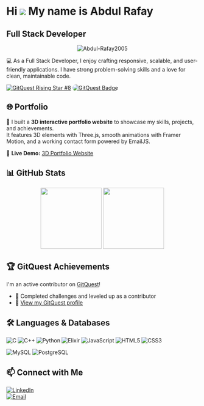 Hi ![](https://user-images.githubusercontent.com/18350557/176309783-0785949b-9127-417c-8b55-ab5a4333674e.gif) My name is Abdul Rafay
===================================================================================================================================


Full Stack Developer
--------------------
 <p align="center"> <img src="https://komarev.com/ghpvc/?username=Abdul-Rafay2005" alt="Abdul-Rafay2005" /> 
</a>

💻 As a Full Stack Developer, I enjoy crafting responsive, scalable, and user-friendly applications. I have strong problem-solving skills and a love for clean, maintainable code.

[![GitQuest Rising Star #8](https://gitquest.dev/api/badges?type=ranking&rank=8&theme=dark)](https://gitquest.dev/player/Abdul-Rafay2005)
<a href="https://gitquest.dev/player/Abdul-Rafay2005" target="_blank"><img src="https://gitquest.dev/api/badges?type=ranking&rank=51&theme=dark" style="border-radius: 11px;" alt="GitQuest Badge"></a>

## 🌐 Portfolio

🚀 I built a **3D interactive portfolio website** to showcase my skills, projects, and achievements.  
It features 3D elements with Three.js, smooth animations with Framer Motion, and a working contact form powered by EmailJS.  

🔗 **Live Demo:** [3D Portfolio Website](https://3-d-portfolio-seven-kappa.vercel.app/)  


## 📊 GitHub Stats

<p align="center">
  <img height="160em" src="https://github-readme-stats-eight-theta.vercel.app/api?username=Abdul-Rafay2005&show_icons=true&theme=classic&include_all_commits=true&count_private=true" />
  <img height="160em" src="https://github-readme-stats-eight-theta.vercel.app/api/top-langs/?username=Abdul-Rafay2005&layout=compact&langs_count=8&theme=classic" />
</p>


## 🏆 GitQuest Achievements

I'm an active contributor on [GitQuest](https://gitquest.dev/player/Abdul-Rafay2005)!

- 🧩 Completed challenges and leveled up as a contributor  
- 🚀 [View my GitQuest profile](https://gitquest.dev/player/Abdul-Rafay2005)


## 🛠️ Languages & Databases

![C](https://img.shields.io/badge/C-00599C?style=flat&logo=c&logoColor=white)
![C++](https://img.shields.io/badge/C++-00599C?style=flat&logo=c%2B%2B&logoColor=white)
![Python](https://img.shields.io/badge/Python-3776AB?style=flat&logo=python&logoColor=white)
![Elixir](https://img.shields.io/badge/Elixir-4B275F?style=flat&logo=elixir&logoColor=white)
![JavaScript](https://img.shields.io/badge/JavaScript-F7DF1E?style=flat&logo=javascript&logoColor=black)
![HTML5](https://img.shields.io/badge/HTML5-E34F26?style=flat&logo=html5&logoColor=white)
![CSS3](https://img.shields.io/badge/CSS3-1572B6?style=flat&logo=css3&logoColor=white)

![MySQL](https://img.shields.io/badge/MySQL-4479A1?style=flat&logo=mysql&logoColor=white)
![PostgreSQL](https://img.shields.io/badge/PostgreSQL-4169E1?style=flat&logo=postgresql&logoColor=white)


## 📫 Connect with Me

[![LinkedIn](https://img.shields.io/badge/LinkedIn-blue?style=flat&logo=linkedin&logoColor=white)](https://www.linkedin.com/in/abdul-rafay-18bab5356/)  
[![Email](https://img.shields.io/badge/Gmail-D14836?style=flat&logo=gmail&logoColor=white)](mailto:mrabdulrafay7788@gmail.com)



